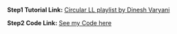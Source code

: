 **Step1 Tutorial Link:** [Circular LL playlist by Dinesh Varyani](https://youtube.com/playlist?list=PLGeDISzAH2BSoy_qPqzPVBVf28jrmYZq1)

**Step2 Code Link:** [See my Code here](./DoublyLL.java)
